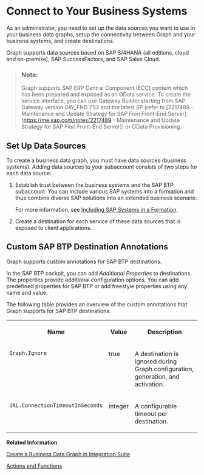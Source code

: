 <!-- loio1a0dd22121214edd90e644755260e51a -->

# Connect to Your Business Systems

As an administrator, you need to set up the data sources you want to use in your business data graphs, setup the connectivity between Graph and your business systems, and create destinations.

Graph supports data sources based on SAP S/4HANA \(all editions, cloud and on-premise\), SAP SuccessFactors, and SAP Sales Cloud.

> ### Note:  
> Graph supports SAP ERP Central Component \(ECC\) content which has been prepared and exposed as an OData service. To create the service interface, you can use Gateway Builder starting from SAP Gateway version GW\_FND 7.52 and the latest SP \(refer to [2217489 - Maintenance and Update Strategy for SAP Fiori Front-End Server](https://me.sap.com/notes/2217489 - Maintenance and Update Strategy for SAP Fiori Front-End Server)\) or OData Provisioning.



<a name="loio1a0dd22121214edd90e644755260e51a__section_fnl_ds3_3yb"/>

## Set Up Data Sources

To create a business data graph, you must have data sources \(business systems\). Adding data sources to your subaccount consists of two steps for each data source:

1.  Establish trust between the business systems and the SAP BTP subaccount. You can include various SAP systems into a formation and thus combine diverse SAP solutions into an extended business scenario.

    For more information, see [Including SAP Systems in a Formation](https://help.sap.com/docs/BTP/65de2977205c403bbc107264b8eccf4b/68b04fa73aa740cb96ed380a85a4761a.html).

2.  Create a destination for each service of these data sources that is exposed to client applications.



<a name="loio1a0dd22121214edd90e644755260e51a__section_xqs_z32_5xb"/>

## Custom SAP BTP Destination Annotations

Graph supports custom annotations for SAP BTP destinations.

In the SAP BTP cockpit, you can add *Additional Properties* to destinations. The properties provide additional configuration options. You can add predefined properties for SAP BTP or add freestyle properties using any name and value.

The following table provides an overview of the custom annotations that Graph supports for SAP BTP destinations:


<table>
<tr>
<th valign="top">

**Name**

</th>
<th valign="top">

**Value**

</th>
<th valign="top">

**Description**

</th>
</tr>
<tr>
<td valign="top">

`Graph.Ignore` 

</td>
<td valign="top">

true

</td>
<td valign="top">

A destination is ignored during Graph configuration, generation, and activation.

</td>
</tr>
<tr>
<td valign="top">

`URL.ConnectionTimeoutInSeconds` 

</td>
<td valign="top">

integer

</td>
<td valign="top">

A configurable timeout per destination.

</td>
</tr>
</table>

**Related Information**  


[Create a Business Data Graph in Integration Suite](create-a-business-data-graph-in-integration-suite-42daf3b.md "As a Graph Key User, you can create a new business data graph. You can also use an existing configuration file to create a business data graph.")

[Actions and Functions](actions-and-functions-3572dfb.md "Actions and functions provide a way to introduce server-side behaviors into the otherwise data-centric model. Graph mirrors actions and functions as provided by connected business systems.")

